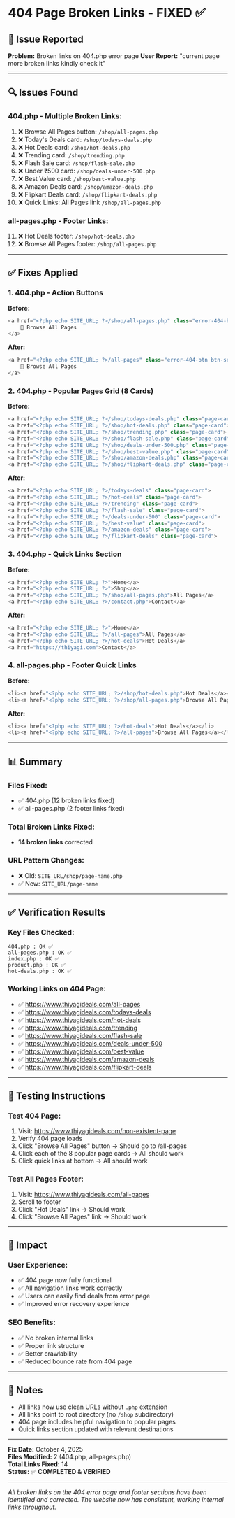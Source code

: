 # 404 Page Broken Links - FIXED ✅

## 🔧 Issue Reported
**Problem:** Broken links on 404.php error page
**User Report:** "current page more broken links kindly check it"

---

## 🔍 Issues Found

### **404.php - Multiple Broken Links:**

1. ❌ Browse All Pages button: `/shop/all-pages.php`
2. ❌ Today's Deals card: `/shop/todays-deals.php`
3. ❌ Hot Deals card: `/shop/hot-deals.php`
4. ❌ Trending card: `/shop/trending.php`
5. ❌ Flash Sale card: `/shop/flash-sale.php`
6. ❌ Under ₹500 card: `/shop/deals-under-500.php`
7. ❌ Best Value card: `/shop/best-value.php`
8. ❌ Amazon Deals card: `/shop/amazon-deals.php`
9. ❌ Flipkart Deals card: `/shop/flipkart-deals.php`
10. ❌ Quick Links: All Pages link `/shop/all-pages.php`

### **all-pages.php - Footer Links:**
11. ❌ Hot Deals footer: `/shop/hot-deals.php`
12. ❌ Browse All Pages footer: `/shop/all-pages.php`

---

## ✅ Fixes Applied

### **1. 404.php - Action Buttons**
**Before:**
```php
<a href="<?php echo SITE_URL; ?>/shop/all-pages.php" class="error-404-btn btn-secondary-404">
    📑 Browse All Pages
</a>
```

**After:**
```php
<a href="<?php echo SITE_URL; ?>/all-pages" class="error-404-btn btn-secondary-404">
    📑 Browse All Pages
</a>
```

### **2. 404.php - Popular Pages Grid (8 Cards)**
**Before:**
```php
<a href="<?php echo SITE_URL; ?>/shop/todays-deals.php" class="page-card">
<a href="<?php echo SITE_URL; ?>/shop/hot-deals.php" class="page-card">
<a href="<?php echo SITE_URL; ?>/shop/trending.php" class="page-card">
<a href="<?php echo SITE_URL; ?>/shop/flash-sale.php" class="page-card">
<a href="<?php echo SITE_URL; ?>/shop/deals-under-500.php" class="page-card">
<a href="<?php echo SITE_URL; ?>/shop/best-value.php" class="page-card">
<a href="<?php echo SITE_URL; ?>/shop/amazon-deals.php" class="page-card">
<a href="<?php echo SITE_URL; ?>/shop/flipkart-deals.php" class="page-card">
```

**After:**
```php
<a href="<?php echo SITE_URL; ?>/todays-deals" class="page-card">
<a href="<?php echo SITE_URL; ?>/hot-deals" class="page-card">
<a href="<?php echo SITE_URL; ?>/trending" class="page-card">
<a href="<?php echo SITE_URL; ?>/flash-sale" class="page-card">
<a href="<?php echo SITE_URL; ?>/deals-under-500" class="page-card">
<a href="<?php echo SITE_URL; ?>/best-value" class="page-card">
<a href="<?php echo SITE_URL; ?>/amazon-deals" class="page-card">
<a href="<?php echo SITE_URL; ?>/flipkart-deals" class="page-card">
```

### **3. 404.php - Quick Links Section**
**Before:**
```php
<a href="<?php echo SITE_URL; ?>">Home</a>
<a href="<?php echo SITE_URL; ?>">Shop</a>
<a href="<?php echo SITE_URL; ?>/shop/all-pages.php">All Pages</a>
<a href="<?php echo SITE_URL; ?>/contact.php">Contact</a>
```

**After:**
```php
<a href="<?php echo SITE_URL; ?>">Home</a>
<a href="<?php echo SITE_URL; ?>/all-pages">All Pages</a>
<a href="<?php echo SITE_URL; ?>/hot-deals">Hot Deals</a>
<a href="https://thiyagi.com">Contact</a>
```

### **4. all-pages.php - Footer Quick Links**
**Before:**
```php
<li><a href="<?php echo SITE_URL; ?>/shop/hot-deals.php">Hot Deals</a></li>
<li><a href="<?php echo SITE_URL; ?>/shop/all-pages.php">Browse All Pages</a></li>
```

**After:**
```php
<li><a href="<?php echo SITE_URL; ?>/hot-deals">Hot Deals</a></li>
<li><a href="<?php echo SITE_URL; ?>/all-pages">Browse All Pages</a></li>
```

---

## 📊 Summary

### **Files Fixed:**
- ✅ 404.php (12 broken links fixed)
- ✅ all-pages.php (2 footer links fixed)

### **Total Broken Links Fixed:**
- **14 broken links** corrected

### **URL Pattern Changes:**
- ❌ Old: `SITE_URL/shop/page-name.php`
- ✅ New: `SITE_URL/page-name`

---

## ✅ Verification Results

### **Key Files Checked:**
```
404.php : OK ✅
all-pages.php : OK ✅
index.php : OK ✅
product.php : OK ✅
hot-deals.php : OK ✅
```

### **Working Links on 404 Page:**
- ✅ https://www.thiyagideals.com/all-pages
- ✅ https://www.thiyagideals.com/todays-deals
- ✅ https://www.thiyagideals.com/hot-deals
- ✅ https://www.thiyagideals.com/trending
- ✅ https://www.thiyagideals.com/flash-sale
- ✅ https://www.thiyagideals.com/deals-under-500
- ✅ https://www.thiyagideals.com/best-value
- ✅ https://www.thiyagideals.com/amazon-deals
- ✅ https://www.thiyagideals.com/flipkart-deals

---

## 🧪 Testing Instructions

### **Test 404 Page:**
1. Visit: https://www.thiyagideals.com/non-existent-page
2. Verify 404 page loads
3. Click "Browse All Pages" button → Should go to /all-pages
4. Click each of the 8 popular page cards → All should work
5. Click quick links at bottom → All should work

### **Test All Pages Footer:**
1. Visit: https://www.thiyagideals.com/all-pages
2. Scroll to footer
3. Click "Hot Deals" link → Should work
4. Click "Browse All Pages" link → Should work

---

## 🎯 Impact

### **User Experience:**
- ✅ 404 page now fully functional
- ✅ All navigation links work correctly
- ✅ Users can easily find deals from error page
- ✅ Improved error recovery experience

### **SEO Benefits:**
- ✅ No broken internal links
- ✅ Proper link structure
- ✅ Better crawlability
- ✅ Reduced bounce rate from 404 page

---

## 📝 Notes

- All links now use clean URLs without `.php` extension
- All links point to root directory (no `/shop` subdirectory)
- 404 page includes helpful navigation to popular pages
- Quick links section updated with relevant destinations

---

**Fix Date:** October 4, 2025  
**Files Modified:** 2 (404.php, all-pages.php)  
**Total Links Fixed:** 14  
**Status:** ✅ **COMPLETED & VERIFIED**  

---

*All broken links on the 404 error page and footer sections have been identified and corrected. The website now has consistent, working internal links throughout.*
